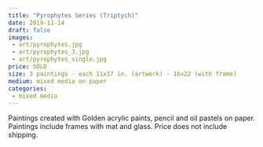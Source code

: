 ```yaml
---
title: "Pyrophytes Series (Triptych)"
date: 2019-11-14
draft: false
images:
 - art/pyrophytes.jpg
 - art/pyrophytes_3.jpg
 - art/pyrophytes_single.jpg
price: SOLD
size: 3 paintings - each 11x17 in. (artwork) - 16x22 (with frame)
medium: mixed media on paper
categories:
 - mixed media
---
```


Paintings created with Golden acrylic paints, pencil and oil pastels on paper. Paintings include frames with mat and glass. Price does not include shipping.
